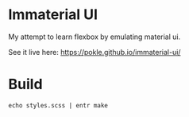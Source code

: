 # Immaterial UI

My attempt to learn flexbox by emulating material ui.

See it live here: https://pokle.github.io/immaterial-ui/

# Build

    echo styles.scss | entr make
